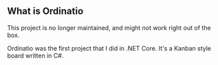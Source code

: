 ## What is Ordinatio
This project is no longer maintained, and might not work right out of the box.

Ordinatio was the first project that I did in .NET Core. It's a Kanban style board written in C#.